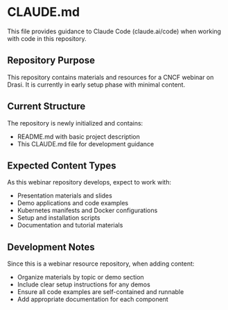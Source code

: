 # CLAUDE.md

This file provides guidance to Claude Code (claude.ai/code) when working with code in this repository.

## Repository Purpose

This repository contains materials and resources for a CNCF webinar on Drasi. It is currently in early setup phase with minimal content.

## Current Structure

The repository is newly initialized and contains:
- README.md with basic project description
- This CLAUDE.md file for development guidance

## Expected Content Types

As this webinar repository develops, expect to work with:
- Presentation materials and slides
- Demo applications and code examples
- Kubernetes manifests and Docker configurations
- Setup and installation scripts
- Documentation and tutorial materials

## Development Notes

Since this is a webinar resource repository, when adding content:
- Organize materials by topic or demo section
- Include clear setup instructions for any demos
- Ensure all code examples are self-contained and runnable
- Add appropriate documentation for each component